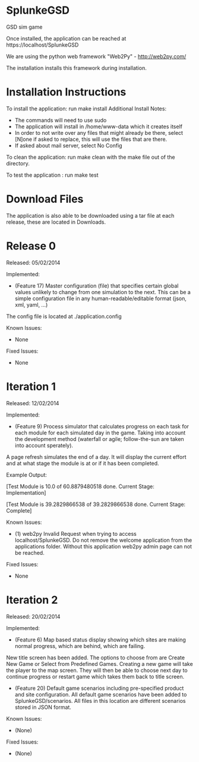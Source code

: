 SplunkeGSD
==========

GSD sim game

Once installed, the application can be reached at 
https://localhost/SplunkeGSD

We are using the python web framework "Web2Py" - http://web2py.com/ 

The installation installs this framework during installation. 

Installation Instructions
=========================

To install the application: run make install 
Additional Install Notes: 
- The commands will need to use sudo 
- The application will install in /home/www-data which it creates itself 
- In order to not write over any files that might already be there, select [N]one if asked to replace, this will use the files that are there. 
- If asked about mail server, select No Config

To clean the application: run make clean with the make file out of the directory. 

To test the application : run make test


Download Files
===============

The application is also able to be downloaded using a tar file at each release, these are located in Downloads. 


Release 0
===========
Released: 05/02/2014

Implemented: 
- (Feature 17) Master configuration (file) that specifies certain global values unlikely to change from one simulation to the next. This can be a simple configuration file in any human-readable/editable format (json, xml, yaml, ...)

The config file is located at ./application.config


Known Issues: 
- None

Fixed Issues: 
- None

Iteration 1
============
Released: 12/02/2014

Implemented:
- (Feature 9) Process simulator that calculates progress on each task for each module for each simulated day in the game. Taking into account the development method (waterfall or agile; follow-the-sun are taken into account sperately).

A page refresh simulates the end of a day. It will display the current effort and at what stage the module is at or if it has been completed.

Example Output:

[Test Module is 10.0 of 60.8879480518 done. Current Stage: Implementation]

[Test Module is 39.2829866538 of 39.2829866538 done. Current Stage: Complete]

Known Issues:
- (1) web2py Invalid Request when trying to access localhost/SplunkeGSD. Do not remove the welcome application from the applications folder. Without this application web2py admin page can not be reached.

Fixed Issues:
- None



Iteration 2
============
Released: 20/02/2014

Implemented:
- (Feature 6) Map based status display showing which sites are making normal progress, which are behind, which are failing.

New title screen has been added. The options to choose from are Create New Game or Select from Predefined Games. Creating a new game will take the player to the map screen. They will then be able to choose next day to continue progress or restart game which takes them back to title screen.

- (Feature 20) Default game scenarios including pre-specified product and site configuration.
All default game scenarios have been added to SplunkeGSD/scenarios. All files in this location are different scenarios stored in JSON format.

Known Issues:
- (None)

Fixed Issues:
- (None)
